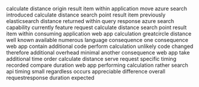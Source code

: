 calculate distance origin result item within application move azure search introduced calculate distance search point result item previously elasticsearch distance returned within query response azure search capability currently feature request calculate distance search point result item within consuming application web app calculation greatcircle distance well known available numerous language consequence one consequence web app contain additional code perform calculation unlikely code changed therefore additional overhead minimal another consequence web app take additional time order calculate distance serve request specific timing recorded compare duration web app performing calculation rather search api timing small regardless occurs appreciable difference overall requestresponse duration expected